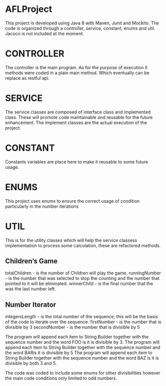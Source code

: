 # AFLProject
This project is developed using Java 8 with Maven, Junit and Mockito. The code is organized through a controller, service, constant, enums and util. Jacoco is not included at the moment.

# CONTROLLER
The controller is the main program. As for the purpose of execution it methods were coded in a plain main method. Which eventually can be replace as restful api. 

# SERVICE
The service classes are composed of interface class and implemented class. These will promote code maintainable and reusable for the future enhancement. The implement classes are the actual execution of the project. 

# CONSTANT
Constants variables are place here to make it reusable to some future usage.

# ENUMS
This project uses enums to ensure the correct usage of condition particularly in the number iterations

# UTIL
This is for the utility classes which will help the service classess implementation to process some calculation, these are refactored methods.

Children’s Game
----------------------------------------------------------------------------------
totalChildren - is the number of Children will play the game.
runningNumber - is the number that was selected to stop the counting and the number that pointed to it will be eliminated. 
winnerChild - is the final number that the was the last number left.

Number Iterator
----------------------------------------------------------------------------------
integersLength - is the total number of the sequence, this will be the basis of the code to iterate over the sequence. 
firstNumber - is the number that is divisible by 3
secondNumber - is the number that is divisible by 5

The program will append each item to String Builder together with the sequence number and the word FOO is it is divisible by 3. 
The program will append each item to String Builder together with the sequence number and the word BARis it is divisible by 5
The program will append each item to String Builder together with the sequence number and the word BAZ is it is divisible by both 3 and 5. 

The code was coded to include some enums for other divisibilities however the main code conditions only limited to odd numbers. 
